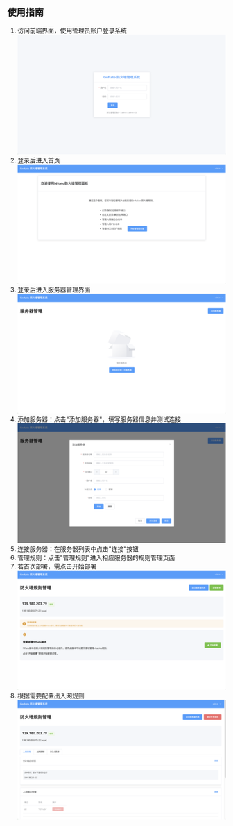 ## 使用指南

1. 访问前端界面，使用管理员账户登录系统
![login](readme/login.png)
2. 登录后进入首页
![index](readme/index.png)
3. 登录后进入服务器管理界面
![servers](readme/servers.png)
4. 添加服务器：点击"添加服务器"，填写服务器信息并测试连接
![addssh](readme/addssh.png)
5. 连接服务器：在服务器列表中点击"连接"按钮
6. 管理规则：点击"管理规则"进入相应服务器的规则管理页面
7. 若首次部署，需点击开始部署
![firsttime](readme/firsttime.png)
8. 根据需要配置出入网规则
![rules](readme/rules.png)
